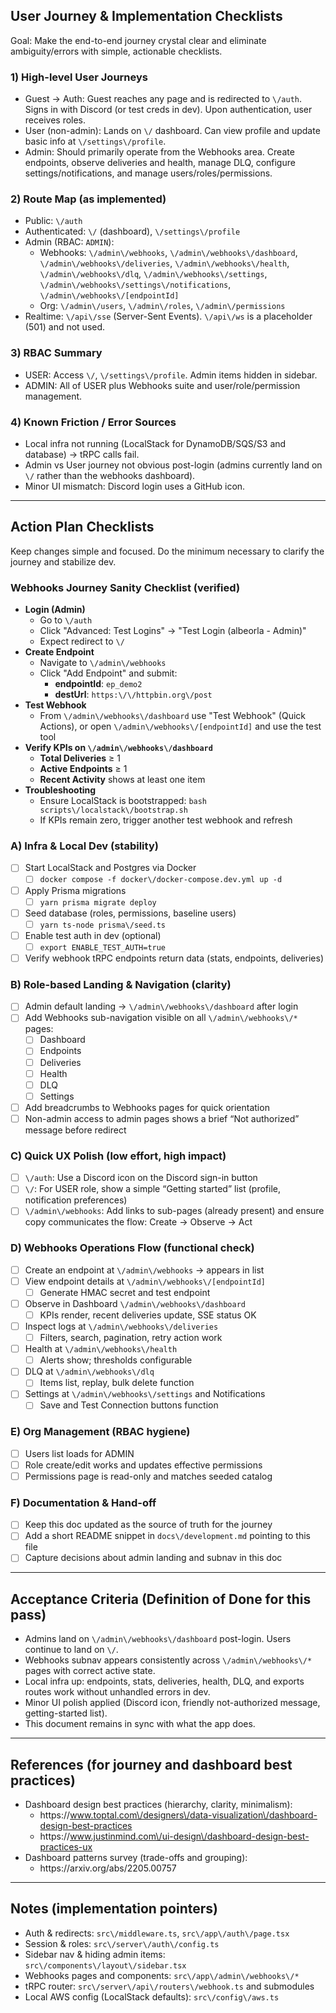 ## User Journey & Implementation Checklists

Goal: Make the end-to-end journey crystal clear and eliminate ambiguity/errors with simple, actionable checklists.

### 1) High-level User Journeys

- Guest → Auth: Guest reaches any page and is redirected to `\/auth`. Signs in with Discord (or test creds in dev). Upon authentication, user receives roles.
- User (non-admin): Lands on `\/` dashboard. Can view profile and update basic info at `\/settings\/profile`.
- Admin: Should primarily operate from the Webhooks area. Create endpoints, observe deliveries and health, manage DLQ, configure settings/notifications, and manage users\/roles\/permissions.

### 2) Route Map (as implemented)

- Public: `\/auth`
- Authenticated: `\/` (dashboard), `\/settings\/profile`
- Admin (RBAC: `ADMIN`):
  - Webhooks: `\/admin\/webhooks`, `\/admin\/webhooks\/dashboard`, `\/admin\/webhooks\/deliveries`, `\/admin\/webhooks\/health`, `\/admin\/webhooks\/dlq`, `\/admin\/webhooks\/settings`, `\/admin\/webhooks\/settings\/notifications`, `\/admin\/webhooks\/[endpointId]`
  - Org: `\/admin\/users`, `\/admin\/roles`, `\/admin\/permissions`
- Realtime: `\/api\/sse` (Server-Sent Events). `\/api\/ws` is a placeholder (501) and not used.

### 3) RBAC Summary

- USER: Access `\/`, `\/settings\/profile`. Admin items hidden in sidebar.
- ADMIN: All of USER plus Webhooks suite and user\/role\/permission management.

### 4) Known Friction / Error Sources

- Local infra not running (LocalStack for DynamoDB\/SQS\/S3 and database) → tRPC calls fail.
- Admin vs User journey not obvious post-login (admins currently land on `\/` rather than the webhooks dashboard).
- Minor UI mismatch: Discord login uses a GitHub icon.

---

## Action Plan Checklists

Keep changes simple and focused. Do the minimum necessary to clarify the journey and stabilize dev.

### Webhooks Journey Sanity Checklist (verified)

- **Login (Admin)**
  - Go to `\/auth`
  - Click "Advanced: Test Logins" → "Test Login (albeorla - Admin)"
  - Expect redirect to `\/`
- **Create Endpoint**
  - Navigate to `\/admin\/webhooks`
  - Click "Add Endpoint" and submit:
    - **endpointId**: `ep_demo2`
    - **destUrl**: `https:\/\/httpbin.org\/post`
- **Test Webhook**
  - From `\/admin\/webhooks\/dashboard` use "Test Webhook" (Quick Actions),
    or open `\/admin\/webhooks\/[endpointId]` and use the test tool
- **Verify KPIs on `\/admin\/webhooks\/dashboard`**
  - **Total Deliveries** ≥ 1
  - **Active Endpoints** ≥ 1
  - **Recent Activity** shows at least one item
- **Troubleshooting**
  - Ensure LocalStack is bootstrapped: `bash scripts\/localstack\/bootstrap.sh`
  - If KPIs remain zero, trigger another test webhook and refresh

### A) Infra & Local Dev (stability)

- [ ] Start LocalStack and Postgres via Docker
  - [ ] `docker compose -f docker\/docker-compose.dev.yml up -d`
- [ ] Apply Prisma migrations
  - [ ] `yarn prisma migrate deploy`
- [ ] Seed database (roles, permissions, baseline users)
  - [ ] `yarn ts-node prisma\/seed.ts`
- [ ] Enable test auth in dev (optional)
  - [ ] `export ENABLE_TEST_AUTH=true`
- [ ] Verify webhook tRPC endpoints return data (stats, endpoints, deliveries)

### B) Role-based Landing & Navigation (clarity)

- [ ] Admin default landing → `\/admin\/webhooks\/dashboard` after login
- [ ] Add Webhooks sub-navigation visible on all `\/admin\/webhooks\/*` pages:
  - [ ] Dashboard
  - [ ] Endpoints
  - [ ] Deliveries
  - [ ] Health
  - [ ] DLQ
  - [ ] Settings
- [ ] Add breadcrumbs to Webhooks pages for quick orientation
- [ ] Non-admin access to admin pages shows a brief “Not authorized” message before redirect

### C) Quick UX Polish (low effort, high impact)

- [ ] `\/auth`: Use a Discord icon on the Discord sign-in button
- [ ] `\/`: For USER role, show a simple “Getting started” list (profile, notification preferences)
- [ ] `\/admin\/webhooks`: Add links to sub-pages (already present) and ensure copy communicates the flow: Create → Observe → Act

### D) Webhooks Operations Flow (functional check)

- [ ] Create an endpoint at `\/admin\/webhooks` → appears in list
- [ ] View endpoint details at `\/admin\/webhooks\/[endpointId]`
  - [ ] Generate HMAC secret and test endpoint
- [ ] Observe in Dashboard `\/admin\/webhooks\/dashboard`
  - [ ] KPIs render, recent deliveries update, SSE status OK
- [ ] Inspect logs at `\/admin\/webhooks\/deliveries`
  - [ ] Filters, search, pagination, retry action work
- [ ] Health at `\/admin\/webhooks\/health`
  - [ ] Alerts show; thresholds configurable
- [ ] DLQ at `\/admin\/webhooks\/dlq`
  - [ ] Items list, replay, bulk delete function
- [ ] Settings at `\/admin\/webhooks\/settings` and Notifications
  - [ ] Save and Test Connection buttons function

### E) Org Management (RBAC hygiene)

- [ ] Users list loads for ADMIN
- [ ] Role create\/edit works and updates effective permissions
- [ ] Permissions page is read-only and matches seeded catalog

### F) Documentation & Hand-off

- [ ] Keep this doc updated as the source of truth for the journey
- [ ] Add a short README snippet in `docs\/development.md` pointing to this file
- [ ] Capture decisions about admin landing and subnav in this doc

---

## Acceptance Criteria (Definition of Done for this pass)

- Admins land on `\/admin\/webhooks\/dashboard` post-login. Users continue to land on `\/`.
- Webhooks subnav appears consistently across `\/admin\/webhooks\/*` pages with correct active state.
- Local infra up: endpoints, stats, deliveries, health, DLQ, and exports routes work without unhandled errors in dev.
- Minor UI polish applied (Discord icon, friendly not-authorized message, getting-started list).
- This document remains in sync with what the app does.

---

## References (for journey and dashboard best practices)

- Dashboard design best practices (hierarchy, clarity, minimalism):
  - https:\/\/www.toptal.com\/designers\/data-visualization\/dashboard-design-best-practices
  - https:\/\/www.justinmind.com\/ui-design\/dashboard-design-best-practices-ux
- Dashboard patterns survey (trade-offs and grouping):
  - https:\/\/arxiv.org\/abs\/2205.00757

---

## Notes (implementation pointers)

- Auth & redirects: `src\/middleware.ts`, `src\/app\/auth\/page.tsx`
- Session & roles: `src\/server\/auth\/config.ts`
- Sidebar nav & hiding admin items: `src\/components\/layout\/sidebar.tsx`
- Webhooks pages and components: `src\/app\/admin\/webhooks\/*`
- tRPC router: `src\/server\/api\/routers\/webhook.ts` and submodules
- Local AWS config (LocalStack defaults): `src\/config\/aws.ts`


